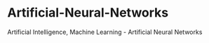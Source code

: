 # Artificial-Neural-Networks
Artificial Intelligence, Machine Learning - Artificial Neural Networks
